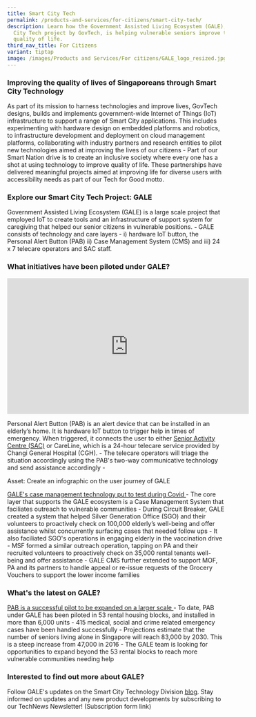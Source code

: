 ```yaml
---
title: Smart City Tech
permalink: /products-and-services/for-citizens/smart-city-tech/
description: Learn how the Government Assisted Living Ecosystem (GALE), a Smart
  City Tech project by GovTech, is helping vulnerable seniors improve their
  quality of life.
third_nav_title: For Citizens
variant: tiptap
image: /images/Products and Services/For citizens/GALE_logo_resized.jpg
---
```

<h3><strong>Improving the quality of lives of Singaporeans through Smart City Technology</strong></h3>
<p></p>
<p>As part of its mission to harness technologies and improve lives, GovTech
designs, builds and implements government-wide Internet of Things (IoT)
infrastructure to support a range of Smart City applications. This includes
experimenting with hardware design on embedded platforms and robotics,
to infrastructure development and deployment on cloud management platforms,
collaborating with industry partners and research entities to pilot new
technologies aimed at improving the lives of our citizens - Part of our
Smart Nation drive is to create an inclusive society where every one has
a shot at using technology to improve quality of life. These partnerships
have delivered meaningful projects aimed at improving life for diverse
users with accessibility needs as part of our Tech for Good motto.</p>
<p></p>
<h3><strong>Explore our Smart City Tech Project: GALE</strong></h3>
<p>Government Assisted Living Ecosystem (GALE) is a large scale project that
employed IoT to create tools and an infrastructure of support system for
caregiving that helped our senior citizens in vulnerable positions. <strong>- </strong>GALE
consists of technology and care layers - i) hardware IoT button, the Personal
Alert Button (PAB) ii) Case Management System (CMS) and iii) 24 x 7 telecare
operators and SAC staff.</p>
<p></p>
<h3><strong>What initiatives have been piloted under GALE?</strong></h3>
<p></p>
<div class="iframe-wrapper">
<iframe height="315" width="560" allowfullscreen="true" frameborder="0" src="https://www.youtube.com/embed/mhI3eCfekcs?si=GyaQvgVd2qu9dzc4"></iframe>
</div>
<p></p>
<p>Personal Alert Button (PAB) is an alert device that can be installed in
an elderly’s home. It is hardware IoT button to trigger help in times of
emergency. When triggered, it connects the user to either <a href="https://www.healthhub.sg/a-z/medical-and-care-facilities/senior_activity_centre" class="waffle-rich-text-link" rel="noopener noreferrer nofollow" target="_blank"><u>Senior Activity Centre (SAC)</u></a> or
CareLine, which is a 24-hour telecare service provided by Changi General
Hospital (CGH). - The telecare operators will triage the situation accordingly
using the PAB's two-way communicative technology and send assistance accordingly
-</p>
<p>Asset: Create an infographic on the user journey of GALE</p>
<p><u>GALE's case management technology put to test during Covid </u>- The
core layer that supports the GALE ecosystem is a Case Management System
that faciliates outreach to vulnerable communities - During Circuit Breaker,
GALE created a system that helped Silver Generation Office (SGO) and their
volunteers to proactively check on 100,000 elderly’s well-being and offer
assistance whilst concurrently surfacing cases that needed follow ups -
It also faciliated SGO's operations in engaging elderly in the vaccination
drive - MSF formed a similar outreach operation, tapping on PA and their
recruited volunteers to proactively check on 35,000 rental tenants well-being
and offer assistance - GALE CMS further extended to support MOF, PA and
its partners to handle appeal or re-issue requests of the Grocery Vouchers
to support the lower income families</p>
<p></p>
<h3><strong>What's the latest on GALE?</strong></h3>
<p></p>
<p><u>PAB is a successful pilot to be expanded on a larger scale </u>- To
date, PAB under GALE has been piloted in 53 rental housing blocks, and
installed in more than 6,000 units - 415 medical, social and crime related
emergency cases have been handled successfully - Projections estimate that
the number of seniors living alone in Singapore will reach 83,000 by 2030.
This is a steep increase from 47,000 in 2016 - The GALE team is looking
for opportunities to expand beyond the 53 rental blocks to reach more vulnerable
communities needing help</p>
<p></p>
<h3><strong>Interested to find out more about GALE?</strong></h3>
<p></p>
<p>Follow GALE's updates on the Smart City Technology Division <a href="https://medium.com/siot-govtech" class="waffle-rich-text-link" rel="noopener noreferrer nofollow" target="_blank"><u>blog</u></a>.
Stay informed on updates and any new product developments by subscribing
to our TechNews Newsletter! (Subscription form link)
<br>
</p>
